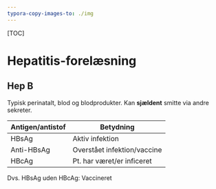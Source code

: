 ```yaml
---
typora-copy-images-to: ./img
---
```


[TOC]
# Hepatitis-forelæsning

## Hep B

Typisk perinatalt, blod og blodprodukter. Kan __sjældent__ smitte via andre sekreter.

| Antigen/antistof | Betydning                   |
| ---------------- | --------------------------- |
| HBsAg            | Aktiv infektion             |
| Anti-HBsAg       | Overstået infektion/vaccine |
| HBcAg            | Pt. har været/er inficeret  |

Dvs. HBsAg uden HBcAg: Vaccineret

